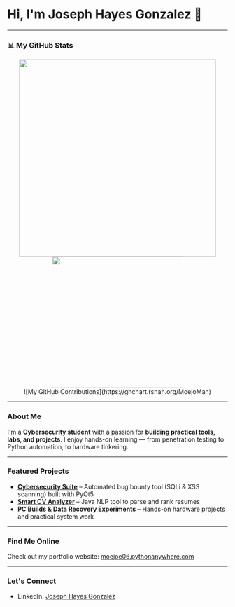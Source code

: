 # Hi, I'm Joseph Hayes Gonzalez 👋

---

### 📊 My GitHub Stats
<div align="center">
  <img src="https://github-readme-stats.vercel.app/api?username=MoejoMan&show_icons=false&theme=dark&hide_border=true" width="450" />
  <img src="https://github-readme-stats.vercel.app/api/top-langs/?username=MoejoMan&layout=compact&theme=dark&hide_border=true" width="300" />
</div>

<div align="center">
  ![My GitHub Contributions](https://ghchart.rshah.org/MoejoMan)
</div>

---

### About Me
I'm a **Cybersecurity student** with a passion for **building practical tools, labs, and projects**. I enjoy hands-on learning — from penetration testing to Python automation, to hardware tinkering.  

---

### Featured Projects
- **[Cybersecurity Suite](https://github.com/MoejoMan/Cybersecurity-Suite)** – Automated bug bounty tool (SQLi & XSS scanning) built with PyQt5  
- **[Smart CV Analyzer](https://github.com/MoejoMan/Smart-CV-Analyzer)** – Java NLP tool to parse and rank resumes  
- **PC Builds & Data Recovery Experiments** – Hands-on hardware projects and practical system work  

---

### Find Me Online
Check out my portfolio website: [moejoe06.pythonanywhere.com](https://moejoe06.pythonanywhere.com)  

---

### Let's Connect
- LinkedIn: [Joseph Hayes Gonzalez](https://www.linkedin.com/in/joseph-hayes-gonzalez-cybersecurity)  
